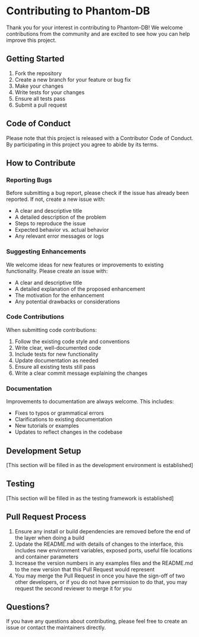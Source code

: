 # Contributing to Phantom-DB

Thank you for your interest in contributing to Phantom-DB! We welcome contributions from the community and are excited to see how you can help improve this project.

## Getting Started

1. Fork the repository
2. Create a new branch for your feature or bug fix
3. Make your changes
4. Write tests for your changes
5. Ensure all tests pass
6. Submit a pull request

## Code of Conduct

Please note that this project is released with a Contributor Code of Conduct. By participating in this project you agree to abide by its terms.

## How to Contribute

### Reporting Bugs

Before submitting a bug report, please check if the issue has already been reported. If not, create a new issue with:

- A clear and descriptive title
- A detailed description of the problem
- Steps to reproduce the issue
- Expected behavior vs. actual behavior
- Any relevant error messages or logs

### Suggesting Enhancements

We welcome ideas for new features or improvements to existing functionality. Please create an issue with:

- A clear and descriptive title
- A detailed explanation of the proposed enhancement
- The motivation for the enhancement
- Any potential drawbacks or considerations

### Code Contributions

When submitting code contributions:

1. Follow the existing code style and conventions
2. Write clear, well-documented code
3. Include tests for new functionality
4. Update documentation as needed
5. Ensure all existing tests still pass
6. Write a clear commit message explaining the changes

### Documentation

Improvements to documentation are always welcome. This includes:

- Fixes to typos or grammatical errors
- Clarifications to existing documentation
- New tutorials or examples
- Updates to reflect changes in the codebase

## Development Setup

[This section will be filled in as the development environment is established]

## Testing

[This section will be filled in as the testing framework is established]

## Pull Request Process

1. Ensure any install or build dependencies are removed before the end of the layer when doing a build
2. Update the README.md with details of changes to the interface, this includes new environment variables, exposed ports, useful file locations and container parameters
3. Increase the version numbers in any examples files and the README.md to the new version that this Pull Request would represent
4. You may merge the Pull Request in once you have the sign-off of two other developers, or if you do not have permission to do that, you may request the second reviewer to merge it for you

## Questions?

If you have any questions about contributing, please feel free to create an issue or contact the maintainers directly.